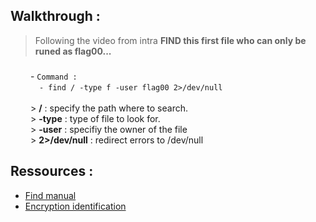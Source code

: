 ## Walkthrough :
> Following the video from intra **FIND this first file who can only be runed as flag00...**

###
&emsp;&emsp; -  ```Command :```  
&emsp;&emsp;&emsp; ```- find / -type f -user flag00 2>/dev/null```  
&emsp;&emsp;  
&emsp;&emsp; >  **/** : specify the path where to search.  
&emsp;&emsp; >  **-type** : type of file to look for.  
&emsp;&emsp; >  **-user** : specifiy the owner of the file  
&emsp;&emsp; >  **2>/dev/null** : redirect errors to /dev/null  
###



## Ressources :
- [Find manual](https://man7.org/linux/man-pages/man1/find.1.html)
- [Encryption identification](https://www.dcode.fr/identification-chiffrement)
